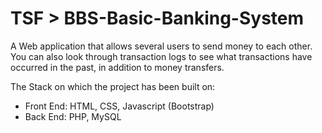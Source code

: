 # TSF > BBS-Basic-Banking-System

A Web application that allows several users to send money to each other. You can also look through transaction logs to see what transactions have occurred in the past, in addition to money transfers.

The Stack on which the project has been built on:
  - Front End: HTML, CSS, Javascript (Bootstrap)
  - Back End:  PHP, MySQL
